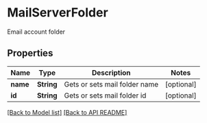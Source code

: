 # MailServerFolder

Email account folder             

## Properties
Name | Type | Description | Notes
------------ | ------------- | ------------- | -------------
**name** | **String** | Gets or sets mail folder name              |  [optional]
**id** | **String** | Gets or sets mail folder id              |  [optional]




[[Back to Model list]](Models.md) [[Back to API README]](README.md)
